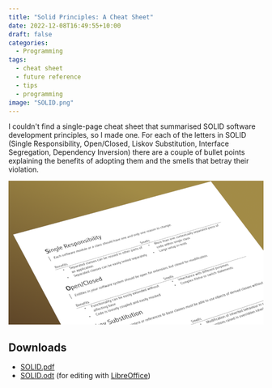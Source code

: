 ```yaml
---
title: "Solid Principles: A Cheat Sheet"
date: 2022-12-08T16:49:55+10:00
draft: false
categories:
  - Programming
tags:
  - cheat sheet
  - future reference
  - tips
  - programming
image: "SOLID.png"
---
```

I couldn't find a single-page cheat sheet that summarised SOLID software development principles, so I made one. For each of the letters in SOLID (Single Responsibility, Open/Closed, Liskov Substitution, Interface Segregation, Dependency Inversion) there are a couple of bullet points explaining the benefits of adopting them and the smells that betray their violation.

<!--more-->

![SOLID Principles Cheat Sheet](SOLID.png)

## Downloads
* [SOLID.pdf](SOLID.pdf)
* [SOLID.odt](SOLID.odt) (for editing with [LibreOffice](https://www.libreoffice.org/))